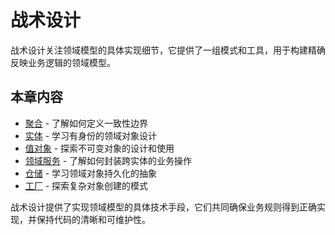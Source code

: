 # 战术设计

战术设计关注领域模型的具体实现细节，它提供了一组模式和工具，用于构建精确反映业务逻辑的领域模型。

## 本章内容

- [聚合](./aggregates) - 了解如何定义一致性边界
- [实体](./entities) - 学习有身份的领域对象设计
- [值对象](./value-objects) - 探索不可变对象的设计和使用
- [领域服务](./domain-services) - 了解如何封装跨实体的业务操作
- [仓储](./repositories) - 学习领域对象持久化的抽象
- [工厂](./factories) - 探索复杂对象创建的模式

战术设计提供了实现领域模型的具体技术手段，它们共同确保业务规则得到正确实现，并保持代码的清晰和可维护性。 